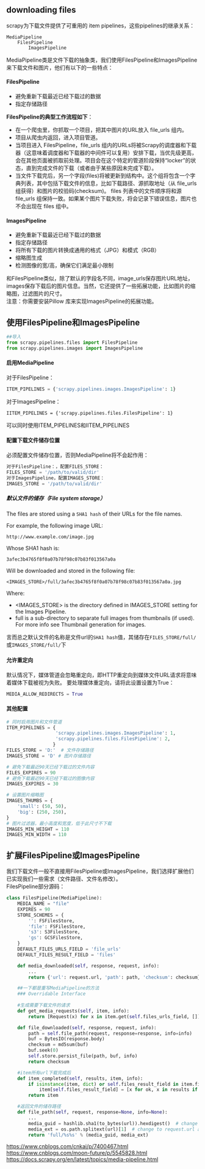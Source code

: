 ## downloading files
scrapy为下载文件提供了可重用的 item pipelines，这些pipelines的继承关系：
```
MediaPipeline
    FilesPipeline
        ImagesPipeline
```
MediaPipeline类是文件下载的抽象类，我们使用FilesPipeline和ImagesPipeline来下载文件和图片，他们有以下的一些特点：  
#### FilesPipeline
* 避免重新下载最近已经下载过的数据  
* 指定存储路径  

**FilesPipeline的典型工作流程如下**：  
* 在一个爬虫里，你抓取一个项目，把其中图片的URL放入 file_urls 组内。  
* 项目从爬虫内返回，进入项目管道。  
* 当项目进入 FilesPipeline，file_urls 组内的URLs将被Scrapy的调度器和下载器（这意味着调度器和下载器的中间件可以复用）安排下载，当优先级更高，会在其他页面被抓取前处理。项目会在这个特定的管道阶段保持“locker”的状态，直到完成文件的下载（或者由于某些原因未完成下载）。  
* 当文件下载完后，另一个字段(files)将被更新到结构中。这个组将包含一个字典列表，其中包括下载文件的信息，比如下载路径、源抓取地址（从 file_urls 组获得）和图片的校验码(checksum)。 files 列表中的文件顺序将和源 file_urls 组保持一致。如果某个图片下载失败，将会记录下错误信息，图片也不会出现在 files 组中。  

#### ImagesPipeline
* 避免重新下载最近已经下载过的数据  
* 指定存储路径  
* 将所有下载的图片转换成通用的格式（JPG）和模式（RGB）  
* 缩略图生成  
* 检测图像的宽/高，确保它们满足最小限制 
 
和FilesPipeline类似，除了默认的字段名不同，image_urls保存图片URL地址，images保存下载后的图片信息。当然，它还提供了一些拓展功能，比如图片的缩略图，过滤图片的尺寸。  
注意：你需要安装Pillow 库来实现ImagesPipeline的拓展功能。

## 使用FilesPipeline和ImagesPipeline
```Python
##导入
from scrapy.pipelines.files import FilesPipeline
from scrapy.pipelines.images import ImagesPipeline
```
#### 启用MediaPipeline
对于FilesPipeline：
```Python
ITEM_PIPELINES = {'scrapy.pipelines.images.ImagesPipeline': 1}
```
对于ImagesPipeline：
```
IITEM_PIPELINES = {'scrapy.pipelines.files.FilesPipeline': 1}
```
可以同时使用ITEM_PIPELINES和IITEM_PIPELINES
#### 配置下载文件储存位置
必须配置文件储存位置，否则MediaPipeline将不会起作用：  
```Python
对于FilesPipeline：，配置FILES_STORE：
FILES_STORE = '/path/to/valid/dir'
对于ImagesPipeline，配置IMAGES_STORE：
IMAGES_STORE = '/path/to/valid/dir'
```
##### 默认文件的储存（File system storage）
The files are stored using a `SHA1 hash` of their URLs for the file names.

For example, the following image URL:
```
http://www.example.com/image.jpg
```
Whose SHA1 hash is:
```
3afec3b4765f8f0a07b78f98c07b83f013567a0a
```
Will be downloaded and stored in the following file:
```
<IMAGES_STORE>/full/3afec3b4765f8f0a07b78f98c07b83f013567a0a.jpg
```
Where:  
* <IMAGES_STORE> is the directory defined in IMAGES_STORE setting for the Images Pipeline.  
* full is a sub-directory to separate full images from thumbnails (if used). For more info see Thumbnail generation for images.  

言而总之默认文件的名称是文件url的`SHA1 hash`值，其储存在`FILES_STORE/full/`或`IMAGES_STORE/full/`下

#### 允许重定向
默认情况下，媒体管道会忽略重定向，即HTTP重定向到媒体文件URL请求将意味着媒体下载被视为失败。
要处理媒体重定向，请将此设置设置为True：
```Python
MEDIA_ALLOW_REDIRECTS = True
```

#### 其他配置
```Python
# 同时启用图片和文件管道
ITEM_PIPELINES = {
                  'scrapy.pipelines.images.ImagesPipeline': 1,
                  'scrapy.pipelines.files.FilesPipeline': 2,
                 }
FILES_STORE = 'D:'  # 文件存储路径
IMAGES_STORE = 'D' # 图片存储路径

# 避免下载最近90天已经下载过的文件内容
FILES_EXPIRES = 90
# 避免下载最近90天已经下载过的图像内容
IMAGES_EXPIRES = 30

# 设置图片缩略图
IMAGES_THUMBS = {
    'small': (50, 50),
    'big': (250, 250),
}
# 图片过滤器，最小高度和宽度，低于此尺寸不下载
IMAGES_MIN_HEIGHT = 110
IMAGES_MIN_WIDTH = 110
```

## 扩展FilesPipeline或ImagesPipeline
我们下载文件一般不直接用FilesPipeline或ImagesPipeline，我们选择扩展他们已实现我们一些需求（文件路径、文件名修改）。    
FilesPipeline部分源码：
```Python
class FilesPipeline(MediaPipeline):
    MEDIA_NAME = "file"
    EXPIRES = 90
    STORE_SCHEMES = {
        '': FSFilesStore,
        'file': FSFilesStore,
        's3': S3FilesStore,
        'gs': GCSFilesStore,
    }
    DEFAULT_FILES_URLS_FIELD = 'file_urls'
    DEFAULT_FILES_RESULT_FIELD = 'files'

    def media_downloaded(self, response, request, info):
        ...
        return {'url': request.url, 'path': path, 'checksum': checksum}

    ##一下都是重写MediaPipeline的方法
    ### Overridable Interface
    
    #生成需要下载文件的请求
    def get_media_requests(self, item, info):
        return [Request(x) for x in item.get(self.files_urls_field, [])]

    def file_downloaded(self, response, request, info):
        path = self.file_path(request, response=response, info=info)
        buf = BytesIO(response.body)
        checksum = md5sum(buf)
        buf.seek(0)
        self.store.persist_file(path, buf, info)
        return checksum

    #item所有url下载完成后
    def item_completed(self, results, item, info):
        if isinstance(item, dict) or self.files_result_field in item.fields:
            item[self.files_result_field] = [x for ok, x in results if ok]
        return item

    #返回文件的储存路径
    def file_path(self, request, response=None, info=None):
        ...
        media_guid = hashlib.sha1(to_bytes(url)).hexdigest()  # change to request.url after deprecation
        media_ext = os.path.splitext(url)[1]  # change to request.url after deprecation
        return 'full/%s%s' % (media_guid, media_ext)
```

https://www.cnblogs.com/cnkai/p/7400467.html
https://www.cnblogs.com/moon-future/p/5545828.html
https://docs.scrapy.org/en/latest/topics/media-pipeline.html

